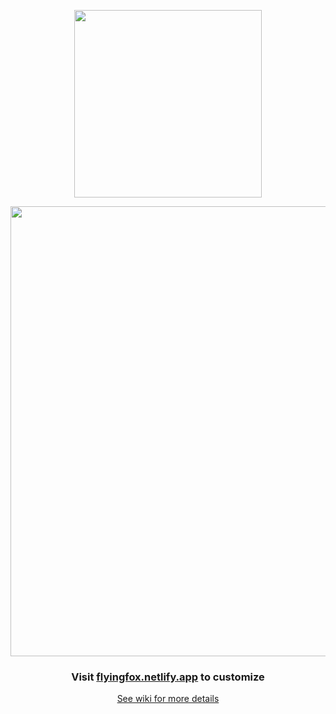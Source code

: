 <p align="center"><img width="300" src="https://github.com/akshat46/FlyingFox/blob/v0.1/img/logo.png"></p>

<p align="center"><img width="720" src="https://github.com/akshat46/FlyingFox/blob/v0.1/img/preview-full.png"></p>

<h3 align="center">Visit <a href="http://flyingfox.netlify.app">flyingfox.netlify.app</a> to customize</h3>

<p align="center"><a href="https://github.com/akshat46/FlyingFox/wiki">See wiki for more details</a></p>
